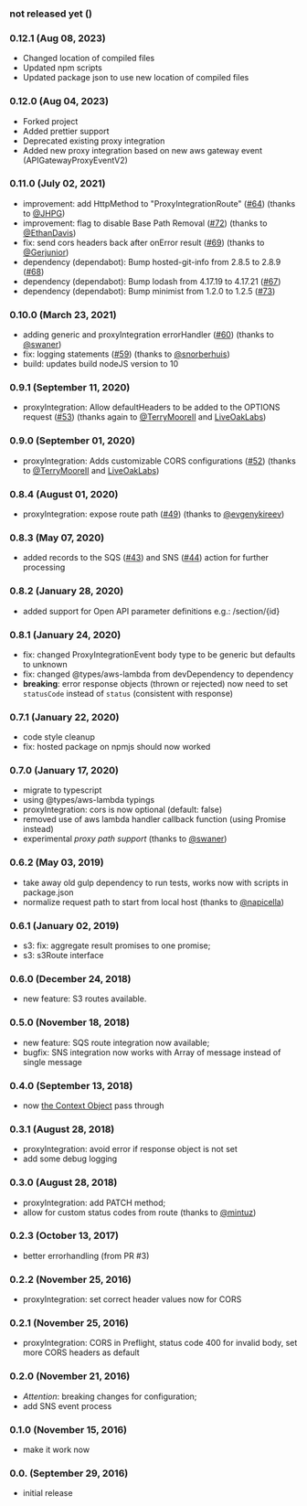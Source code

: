 ### not released yet ()

### 0.12.1 (Aug 08, 2023)

-   Changed location of compiled files
-   Updated npm scripts
-   Updated package json to use new location of compiled files

### 0.12.0 (Aug 04, 2023)

-   Forked project
-   Added prettier support
-   Deprecated existing proxy integration
-   Added new proxy integration based on new aws gateway event (APIGatewayProxyEventV2)

### 0.11.0 (July 02, 2021)

-   improvement: add HttpMethod to "ProxyIntegrationRoute" ([#64](https://github.com/spring-media/aws-lambda-router/pull/64)) (thanks to [@JHPG](https://github.com/JHPG))
-   improvement: flag to disable Base Path Removal ([#72](https://github.com/spring-media/aws-lambda-router/pull/72)) (thanks to [@EthanDavis](https://github.com/EthanDavis))
-   fix: send cors headers back after onError result ([#69](https://github.com/spring-media/aws-lambda-router/pull/69)) (thanks to [@Gerjunior](https://github.com/Gerjunior))
-   dependency (dependabot): Bump hosted-git-info from 2.8.5 to 2.8.9 ([#68](https://github.com/spring-media/aws-lambda-router/pull/68))
-   dependency (dependabot): Bump lodash from 4.17.19 to 4.17.21 ([#67](https://github.com/spring-media/aws-lambda-router/pull/67))
-   dependency (dependabot): Bump minimist from 1.2.0 to 1.2.5 ([#73](https://github.com/spring-media/aws-lambda-router/pull/73))

### 0.10.0 (March 23, 2021)

-   adding generic and proxyIntegration errorHandler ([#60](https://github.com/spring-media/aws-lambda-router/pull/60)) (thanks to [@swaner](https://github.com/swaner))
-   fix: logging statements ([#59](https://github.com/spring-media/aws-lambda-router/pull/59)) (thanks to [@snorberhuis](https://github.com/snorberhuis))
-   build: updates build nodeJS version to 10

### 0.9.1 (September 11, 2020)

-   proxyIntegration: Allow defaultHeaders to be added to the OPTIONS request ([#53](https://github.com/spring-media/aws-lambda-router/pull/53)) (thanks again to [@TerryMooreII](https://github.com/TerryMooreII) and [LiveOakLabs](https://github.com/LiveOakLabs))

### 0.9.0 (September 01, 2020)

-   proxyIntegration: Adds customizable CORS configurations ([#52](https://github.com/spring-media/aws-lambda-router/pull/52)) (thanks to [@TerryMooreII](https://github.com/TerryMooreII) and [LiveOakLabs](https://github.com/LiveOakLabs))

### 0.8.4 (August 01, 2020)

-   proxyIntegration: expose route path ([#49](https://github.com/spring-media/aws-lambda-router/pull/49)) (thanks to [@evgenykireev](https://github.com/evgenykireev))

### 0.8.3 (May 07, 2020)

-   added records to the SQS ([#43](https://github.com/spring-media/aws-lambda-router/pull/43)) and SNS ([#44](https://github.com/spring-media/aws-lambda-router/pull/44)) action for further processing

### 0.8.2 (January 28, 2020)

-   added support for Open API parameter definitions e.g.: /section/{id}

### 0.8.1 (January 24, 2020)

-   fix: changed ProxyIntegrationEvent body type to be generic but defaults to unknown
-   fix: changed @types/aws-lambda from devDependency to dependency
-   **breaking**: error response objects (thrown or rejected) now need to set `statusCode` instead of `status` (consistent with response)

### 0.7.1 (January 22, 2020)

-   code style cleanup
-   fix: hosted package on npmjs should now worked

### 0.7.0 (January 17, 2020)

-   migrate to typescript
-   using @types/aws-lambda typings
-   proxyIntegration: cors is now optional (default: false)
-   removed use of aws lambda handler callback function (using Promise instead)
-   experimental _proxy path support_ (thanks to [@swaner](https://github.com/swaner))

### 0.6.2 (May 03, 2019)

-   take away old gulp dependency to run tests, works now with scripts in package.json
-   normalize request path to start from local host (thanks to [@napicella](https://github.com/napicella))

### 0.6.1 (January 02, 2019)

-   s3: fix: aggregate result promises to one promise;
-   s3: s3Route interface

### 0.6.0 (December 24, 2018)

-   new feature: S3 routes available.

### 0.5.0 (November 18, 2018)

-   new feature: SQS route integration now available;
-   bugfix: SNS integration now works with Array of message instead of single message

### 0.4.0 (September 13, 2018)

-   now [the Context Object](https://docs.aws.amazon.com/lambda/latest/dg/nodejs-prog-model-handler.html) pass through

### 0.3.1 (August 28, 2018)

-   proxyIntegration: avoid error if response object is not set
-   add some debug logging

### 0.3.0 (August 28, 2018)

-   proxyIntegration: add PATCH method;
-   allow for custom status codes from route (thanks to [@mintuz](https://github.com/mintuz))

### 0.2.3 (October 13, 2017)

-   better errorhandling (from PR #3)

### 0.2.2 (November 25, 2016)

-   proxyIntegration: set correct header values now for CORS

### 0.2.1 (November 25, 2016)

-   proxyIntegration: CORS in Preflight, status code 400 for invalid body, set more CORS headers as default

### 0.2.0 (November 21, 2016)

-   _Attention_: breaking changes for configuration;
-   add SNS event process

### 0.1.0 (November 15, 2016)

-   make it work now

### 0.0. (September 29, 2016)

-   initial release
